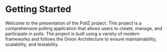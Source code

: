 # Getting Started

Welcome to the presentation of the PollZ project. This project is a comprehensive polling application that allows users to create, manage, and participate in polls. The project is built using a variety of modern frameworks and follows the Onion Architecture to ensure maintainability, scalability, and testability.
